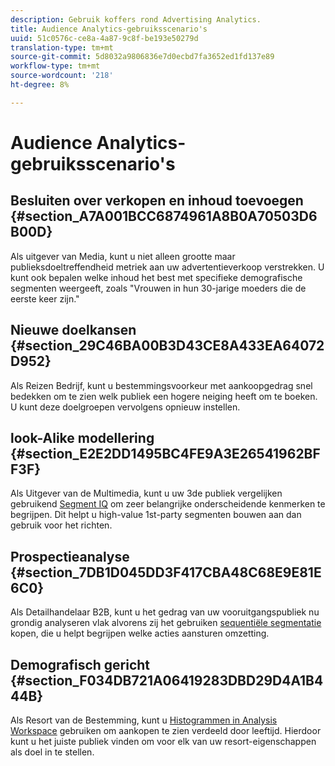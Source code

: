 ```yaml
---
description: Gebruik koffers rond Advertising Analytics.
title: Audience Analytics-gebruiksscenario's
uuid: 51c0576c-ce8a-4a87-9c8f-be193e50279d
translation-type: tm+mt
source-git-commit: 5d8032a9806836e7d0ecbd7fa3652ed1fd137e89
workflow-type: tm+mt
source-wordcount: '218'
ht-degree: 8%

---
```



# Audience Analytics-gebruiksscenario&#39;s

## Besluiten over verkopen en inhoud toevoegen {#section_A7A001BCC6874961A8B0A70503D6B00D}

Als uitgever van Media, kunt u niet alleen grootte maar publieksdoeltreffendheid metriek aan uw advertentieverkoop verstrekken. U kunt ook bepalen welke inhoud het best met specifieke demografische segmenten weergeeft, zoals &quot;Vrouwen in hun 30-jarige moeders die de eerste keer zijn.&quot;

## Nieuwe doelkansen {#section_29C46BA00B3D43CE8A433EA64072D952}

Als Reizen Bedrijf, kunt u bestemmingsvoorkeur met aankoopgedrag snel bedekken om te zien welk publiek een hogere neiging heeft om te boeken. U kunt deze doelgroepen vervolgens opnieuw instellen.

## look-Alike modellering {#section_E2E2DD1495BC4FE9A3E26541962BFF3F}

Als Uitgever van de Multimedia, kunt u uw 3de publiek vergelijken gebruikend [Segment IQ](https://docs.adobe.com/content/help/en/analytics/analyze/analysis-workspace/panels/segment-comparison/segment-comparison.html) om zeer belangrijke onderscheidende kenmerken te begrijpen. Dit helpt u high-value 1st-party segmenten bouwen aan dan gebruik voor het richten.

## Prospectieanalyse {#section_7DB1D045DD3F417CBA48C68E9E81E6C0}

Als Detailhandelaar B2B, kunt u het gedrag van uw vooruitgangspubliek nu grondig analyseren vlak alvorens zij het gebruiken [sequentiële segmentatie](https://docs.adobe.com/help/en/analytics/components/segmentation/segmentation-workflow/seg-sequential-build.html) kopen, die u helpt begrijpen welke acties aansturen omzetting.

## Demografisch gericht {#section_F034DB721A06419283DBD29D4A1B444B}

Als Resort van de Bestemming, kunt u [Histogrammen in Analysis Workspace](https://docs.adobe.com/content/help/en/analytics/analyze/analysis-workspace/visualizations/histogram.html) gebruiken om aankopen te zien verdeeld door leeftijd. Hierdoor kunt u het juiste publiek vinden om voor elk van uw resort-eigenschappen als doel in te stellen.
